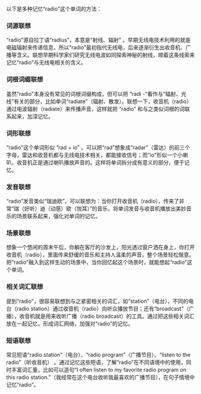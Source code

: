 以下是多种记忆“radio”这个单词的方法：

### 词源联想
“radio”源自拉丁语“radius”，本意是“射线、辐射” 。早期无线电技术利用的就是电磁辐射来传递信息，所以“radio”最初指代无线电，后来逐渐衍生出收音机、广播等含义。联想早期科学家们研究无线电波如同探索神秘的射线，顺着这条线索来记忆“radio”与无线电相关的含义。

### 词根词缀联想
虽然“radio”本身没有常见的词根词缀构成，但可以把 “radi -”看作与“辐射、光线”有关的部分，比如单词“radiate”（辐射、散发）。联想一下，收音机（radio）通过电波辐射（radiate）来传播声音，这样就把 “radio” 和与之类似词根的词联系起来，加深记忆。

### 词形联想
“radio”这个单词形似 “rad + io” 。可以把“rad”想象成“radar”（雷达）的前三个字母，雷达和收音机都与无线电技术相关，都能接收信号；而“io”形似一个小喇叭，收音机正是通过喇叭播放声音的。这样将单词拆分成有意义的部分，便于记忆。

### 发音联想
“radio”发音类似“瑞迪欧”，可以联想为：当你打开收音机（radio），传来了非常“瑞（好听）迪（动感）欧（悦耳）”的音乐，将单词发音与收音机播放出美妙音乐的场景联系起来，强化对单词的记忆。

### 场景联想
想象一个悠闲的周末午后，你躺在客厅的沙发上，阳光透过窗户洒在身上，你打开收音机（radio），里面传来舒缓的音乐和主持人温柔的声音，整个场景轻松惬意。把“radio”融入到这样生动的场景中，当你回忆起这个场景时，就能想起“radio”这个单词。

### 相关词汇联想
提到“radio”，很容易联想到与之紧密相关的词汇，如“station”（电台），不同的电台（radio station）通过收音机（radio）向听众播放节目；还有“broadcast”（广播），收音机就是用来收听广播（radio broadcast）的工具。通过把这些相关词汇放在一起记忆，形成词汇网络，加强对“radio”的记忆。

### 短语联想
常见短语“radio station”（电台）、“radio program”（广播节目）、“listen to the radio”（听收音机） 。通过记忆这些短语，了解“radio”在不同语境中的使用，同时丰富词汇量，比如可以造句“I often listen to my favorite radio program on this radio station.”（我经常在这个电台收听我最喜欢的广播节目），在句子情境中记忆“radio”。 
